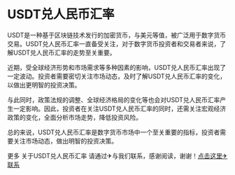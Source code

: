 # USDT兑人民币汇率

USDT是一种基于区块链技术发行的加密货币，与美元等值，被广泛用于数字货币交易。USDT兑人民币汇率一直备受关注，对于数字货币投资者和交易者来说，了解USDT兑人民币汇率的走势至关重要。

近期，受全球经济形势和市场需求等多种因素的影响，USDT兑人民币汇率出现了一定波动。投资者需要密切关注市场动态，及时了解USDT兑人民币汇率的变化，以做出更明智的投资决策。

与此同时，政策法规的调整、全球经济格局的变化等也会对USDT兑人民币汇率产生一定影响。因此，投资者在关注USDT兑人民币汇率的同时，还需关注宏观经济政策的变化，全面分析市场走势，降低投资风险。

总的来说，USDT兑人民币汇率是数字货币市场中一个至关重要的指标，投资者需要关注市场动态，做出明智的投资决策。

更多 关于USDT兑人民币汇率 请通过✈与我们联系，感谢阅读，谢谢！[点击这里✈联系](https://www.trx.tw)